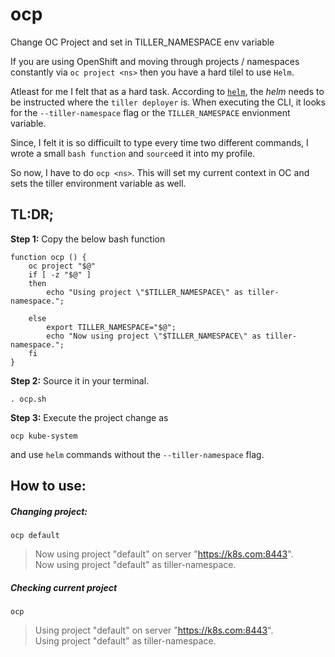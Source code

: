 # ocp
Change OC Project and set in TILLER_NAMESPACE env variable

If you are using OpenShift and moving through projects / namespaces constantly via `oc project <ns>` then you have a hard tilel to use `Helm`.

Atleast for me I felt that as a hard task. According to [`helm`](http://helm.sh), the *helm* needs to be instructed where the `tiller deployer` is. When executing the CLI, it looks for the `--tiller-namespace` flag or the `TILLER_NAMESPACE` envionment variable.

Since, I felt it is so difficuilt to type every time two different commands, I wrote a small `bash function` and `source`ed it into my profile. 

So now, I have to do `ocp <ns>`. This will set my current context in OC and sets the tiller environment variable as well.


## TL:DR;

**Step 1:** Copy the below bash function

```shell
function ocp () {
    oc project "$@"
	if [ -z "$@" ] 
	then
		echo "Using project \"$TILLER_NAMESPACE\" as tiller-namespace.";
	 
	else
		export TILLER_NAMESPACE="$@";
		echo "Now using project \"$TILLER_NAMESPACE\" as tiller-namespace.";
	fi
}
```

**Step 2:** Source it in your terminal.
```shell
. ocp.sh
```

**Step 3:** Execute the project change as 
```shell
ocp kube-system
```
and use `helm` commands without the `--tiller-namespace` flag.


## How to use:

##### Changing project:

```
ocp default
```

> Now using project "default" on server "https://k8s.com:8443". <br/>
Now using project "default" as tiller-namespace.

##### Checking current project
```
ocp
```

>Using project "default" on server "https://k8s.com:8443". <br/>
Using project "default" as tiller-namespace.
